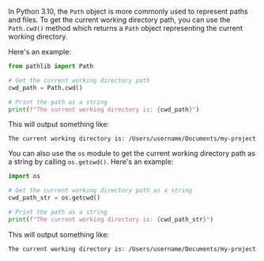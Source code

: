 In Python 3.10, the `Path` object is more commonly used to represent paths and files. To get the current working directory path, you can use the `Path.cwd()` method which returns a `Path` object representing the current working directory.

Here's an example:

```python
from pathlib import Path

# Get the current working directory path
cwd_path = Path.cwd()

# Print the path as a string
print(f"The current working directory is: {cwd_path}")
```

This will output something like:

```
The current working directory is: /Users/username/Documents/my-project
```

You can also use the `os` module to get the current working directory path as a string by calling `os.getcwd()`. Here's an example:

```python
import os

# Get the current working directory path as a string
cwd_path_str = os.getcwd()

# Print the path as a string
print(f"The current working directory is: {cwd_path_str}")
```

This will output something like:

```
The current working directory is: /Users/username/Documents/my-project
```